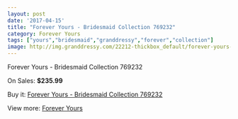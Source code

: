 ```yaml
---
layout: post
date: '2017-04-15'
title: "Forever Yours - Bridesmaid Collection 769232"
category: Forever Yours
tags: ["yours","bridesmaid","granddressy","forever","collection"]
image: http://img.granddressy.com/22212-thickbox_default/forever-yours-bridesmaid-collection-769232.jpg
---
```

Forever Yours - Bridesmaid Collection 769232

On Sales: **$235.99**
<a href="https://www.granddressy.com/en/forever-yours/21161-forever-yours-bridesmaid-collection-769232.html"><amp-img layout="responsive" width="600" height="600" src="//img.granddressy.com/22212-thickbox_default/forever-yours-bridesmaid-collection-769232.jpg" alt="Forever Yours - Bridesmaid Collection 769232 0" /></a>

Buy it: [Forever Yours - Bridesmaid Collection 769232](https://www.granddressy.com/en/forever-yours/21161-forever-yours-bridesmaid-collection-769232.html "Forever Yours - Bridesmaid Collection 769232")

View more: [Forever Yours](https://www.granddressy.com/en/333-forever-yours "Forever Yours")